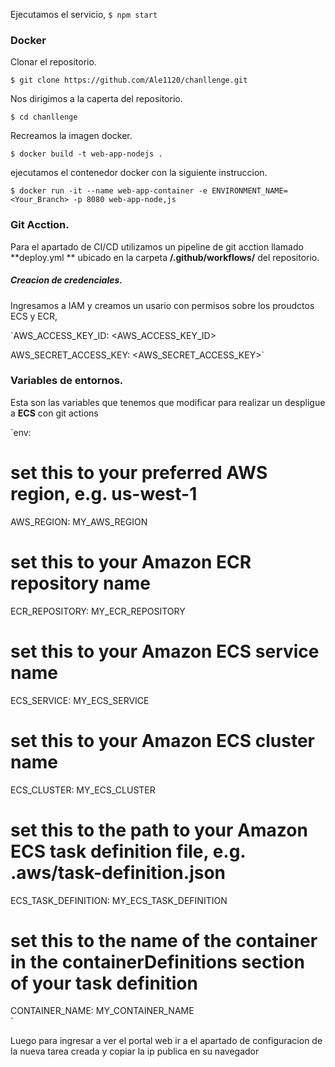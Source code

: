 Ejecutamos el servicio,
`$ npm start`

### Docker
Clonar el repositorio.

`$ git clone https://github.com/Ale1120/chanllenge.git`

Nos dirigimos a la caperta del repositorio.

`$ cd chanllenge`

Recreamos la imagen docker.

`$ docker build -t web-app-nodejs .`

ejecutamos el contenedor docker con la siguiente instruccion.

`$ docker run -it --name web-app-container -e ENVIRONMENT_NAME=<Your_Branch> -p 8080 web-app-node,js`

### Git Acction.
Para el apartado de CI/CD utilizamos un pipeline de git acction llamado **deploy.yml
** ubicado en la carpeta **/.github/workflows/** del repositorio.

##### Creacion de credenciales.
Ingresamos a IAM y creamos un usario con permisos sobre los proudctos ECS y ECR,


`AWS_ACCESS_KEY_ID: <AWS_ACCESS_KEY_ID>

 AWS_SECRET_ACCESS_KEY: <AWS_SECRET_ACCESS_KEY>`

### Variables de entornos.

Esta son las variables que tenemos que modificar para realizar un despligue a **ECS** con git actions


`env:
  # set this to your preferred AWS region, e.g. us-west-1
  AWS_REGION: MY_AWS_REGION                  
  # set this to your Amazon ECR repository name
  ECR_REPOSITORY: MY_ECR_REPOSITORY           
  # set this to your Amazon ECS service name
  ECS_SERVICE: MY_ECS_SERVICE                 
  # set this to your Amazon ECS cluster name
  ECS_CLUSTER: MY_ECS_CLUSTER                 
  # set this to the path to your Amazon ECS task definition file, e.g. .aws/task-definition.json
  ECS_TASK_DEFINITION: MY_ECS_TASK_DEFINITION 
  # set this to the name of the container in the containerDefinitions section of your task definition
  CONTAINER_NAME: MY_CONTAINER_NAME                           
`

Luego para ingresar a ver el portal web ir a el apartado de configuracion de la nueva tarea creada y copiar la ip publica en su navegador